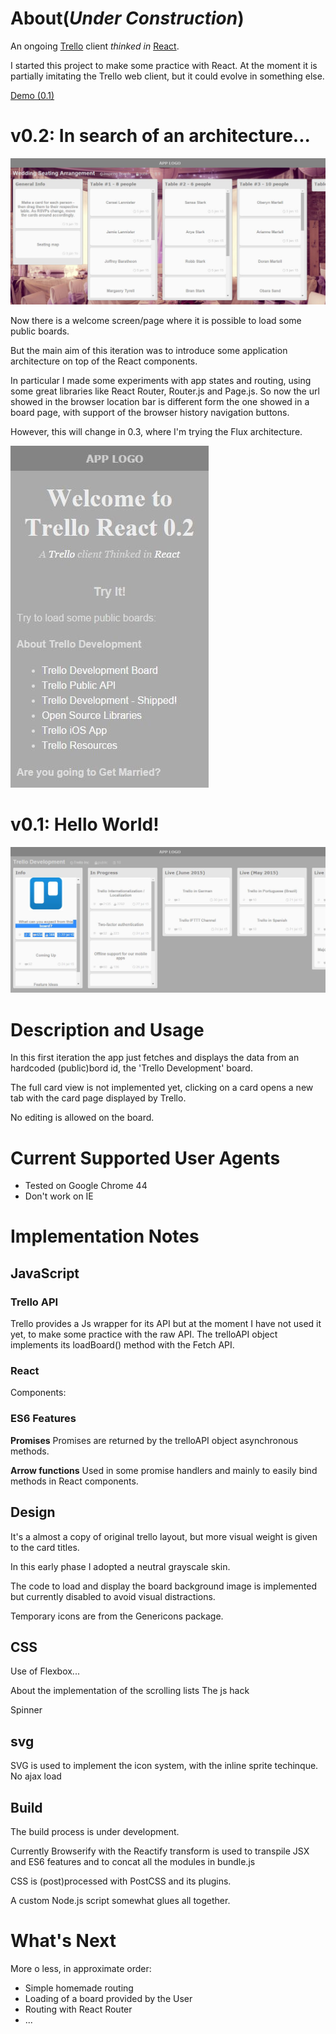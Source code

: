 # About(*Under Construction*)

An ongoing [Trello](http://trello.com) client *thinked in* [React](https://facebook.github.io/).

I started this project to make some practice with React. At the moment it is partially imitating the Trello web client, but it could evolve in something else.

[Demo (0.1)](http://mgiulio.github.io/trello-react/dist)

# v0.2: In search of an architecture...

![sshot-02](sshots/sshot-02.jpg)

Now there is a welcome screen/page where it is possible to load some public boards.

But the main aim of this iteration was to introduce some application architecture on top of the React components.

In particular I made some experiments with app states and routing, using some great libraries like React Router, Router.js and Page.js.
So now the url showed in the browser location bar is different form the one showed in a board page, with support of the browser history navigation buttons.

However, this will change in 0.3, where I'm trying the Flux architecture.

![sshot-01](sshots/sshot-01.jpg)

# v0.1: Hello World!

![sshot-00](sshots/sshot-00.jpg)

# Description and Usage

In this first iteration the app just fetches and displays the data from an hardcoded (public)bord id, the 'Trello Development' board.

The full card view is not implemented yet, clicking on a card opens a new tab with the card page displayed by Trello.

No editing is allowed on the board.

# Current Supported User Agents

* Tested on Google Chrome 44
* Don't work on IE

# Implementation Notes

## JavaScript

### Trello API

Trello provides a Js wrapper for its API but at the moment I have not used it yet, to make some practice with the raw API.
The trelloAPI object implements its loadBoard() method with the Fetch API.

### React

Components:

### ES6 Features

**Promises**
Promises are returned by the trelloAPI object asynchronous methods.

**Arrow functions**
Used in some promise handlers and mainly to easily bind methods in React components.

## Design

It's a almost a copy of original trello layout, but more visual weight is given to the card titles.

In this early phase I adopted a neutral grayscale skin.

The code to load and display the board background image is implemented but currently disabled to avoid visual distractions.

Temporary icons are from the Genericons package.

## CSS

Use of Flexbox...

About the implementation of the scrolling lists
   The js hack

Spinner

## svg

SVG is used to implement the icon system, with the inline sprite techinque.
No ajax load

## Build

The build process is under development.

Currently Browserify with the Reactify transform is used to transpile JSX and ES6 features and to concat all the modules in bundle.js

CSS is (post)processed with PostCSS and its plugins.

A custom Node.js script somewhat glues all together.

# What's Next

More o less, in approximate order:

* Simple homemade routing
* Loading of a board provided by the User
* Routing with React Router
* ...

